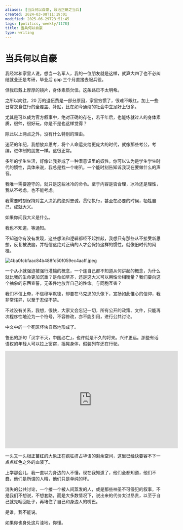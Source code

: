 ```yaml
---
aliases: [当兵何以自豪, 政治正确之当兵]
created: 2024-03-08T11:19:01
modified: 2025-06-29T23:51:45
tags: [politics, weekly/1178]
title: 当兵何以自豪
type: writing
---
```


# 当兵何以自豪

我经常和家里人说，想当一名军人，我的一位朋友就是这样，就算大四了也不必纠结就业还是考研，毕业后 gap 三个月直接去服兵役。

但我已戴上厚厚的镜片，身体素质欠佳。这条路已不太明希。

之所以向往，20 万的退伍费是一部分原因，家里穷惯了，很难不眼红。加上一些日常衣食住行的全覆盖、补贴，比在如今通缩的社会中立足好上很多。

尤其是可以成为官方叙事中，绝对正确的存在，若干年后，也能练就过人的身体素质，很帅，很好玩，你是不是也这样觉得？

除此以上两点之外，没有什么特别的理由。

迷茫的年纪，我想放弃思考，将个人命运交给更庞大的时代，就像那些考公，考编，进体制的朋友一样。这很正常。

多年的学生生活，好像让我养成了一种潜意识里的奴性。你可以认为是学生学生时代的惯性，具体来说，我总是找一个喇叭，一个能时刻告知诉我现在要做什么的声音。

我唯一需要遵守的，就只是这些冰冷的命令。至于内容是否合理，冰冷还是理性，我从不考虑，也不能考虑。

我需要时刻保持对主人决策的绝对忠诚，贯彻执行，甚至在必要的时候，牺牲自己，成就大义。

如果你问我大义是什么。

我也不知道，等通知。

不知道你有没有发现，这些想法和逻辑都经不起推敲，我想只有那些从不接受新思想，反复被洗脑，并相信这绝对正确的人才会保持这样的惯性，就像旧时代的阿桂。

![4ba0fcbfaac84b488fc50f059ec4aaff.jpeg](https://github.com/bGZo/blog/assets/57313137/c3f7a34d-2565-498a-810e-c7f2cfdd0e01)

一个从小就强迫被强行灌输的概念，一个连自己都不知道从何讲起的概念，为什么就比我的生命更加沉重？是命如草芥，还是这大义可以用性命相衡量？我们要向这个抽象的东西宣誓，无条件地放弃自己的性命。与同胞互害？

我们不信上帝，不信穆罕默德，却要在马克思的头像下，宣扬如此惟心的信仰，我非常诧异，以至于忍俊不禁。

不过没有关系，我想，很快，大家又会忘记一切，所有公开的政策、文件，只能再次程序性地沦为一个符号，不容修改，亦不能引用，进行公共讨论。

中文中的一个死区坏块自然地形成了。

鲁迅的那句「汉字不灭，中国必亡」，也许就是不久的将来。兴许更远。那些有话语权的年轻人可以拉上窗帘，摇晃身体，假装列车还在行驶。

<iframe width="560" height="315" src="https://www.youtube.com/embed/wszg3BAOEV8" title="YouTube video player" frameborder="0" allow="accelerometer; autoplay; clipboard-write; encrypted-media; gyroscope; picture-in-picture; web-share" referrerpolicy="strict-origin-when-cross-origin" allowfullscreen></iframe>

一头又一头根正苗红的大象正在疯狂挤占华语的剩余空间，这里已经快要容不下一点点红色之外的血液了。

上学那会儿，我一直以为身边的人不懂，现在我知道了，他们全都知道，他们不蠢，他们是所谓的人精，他们只是单纯的坏。

消失的公共讨论，一个接一个被人间蒸发的人，或是那些神圣不可侵犯的叙事，不是我们不想说，不想套路，而是大多数情况下，说出来的代价太过昂贵，以至于自己就先咽回肚子，再堵住了自己和身边人的嘴巴。

是谁，我不能说。

如果你也身处这片洼地，你懂。
